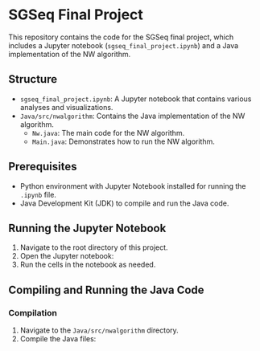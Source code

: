 # SGSeq Final Project

This repository contains the code for the SGSeq final project, which includes a Jupyter notebook (`sgseq_final_project.ipynb`) and a Java implementation of the NW algorithm.

## Structure

- `sgseq_final_project.ipynb`: A Jupyter notebook that contains various analyses and visualizations.
- `Java/src/nwalgorithm`: Contains the Java implementation of the NW algorithm.
  - `Nw.java`: The main code for the NW algorithm.
  - `Main.java`: Demonstrates how to run the NW algorithm.

## Prerequisites

- Python environment with Jupyter Notebook installed for running the `.ipynb` file.
- Java Development Kit (JDK) to compile and run the Java code.

## Running the Jupyter Notebook

1. Navigate to the root directory of this project.
2. Open the Jupyter notebook:
3. Run the cells in the notebook as needed.

## Compiling and Running the Java Code

### Compilation

1. Navigate to the `Java/src/nwalgorithm` directory.
2. Compile the Java files:
